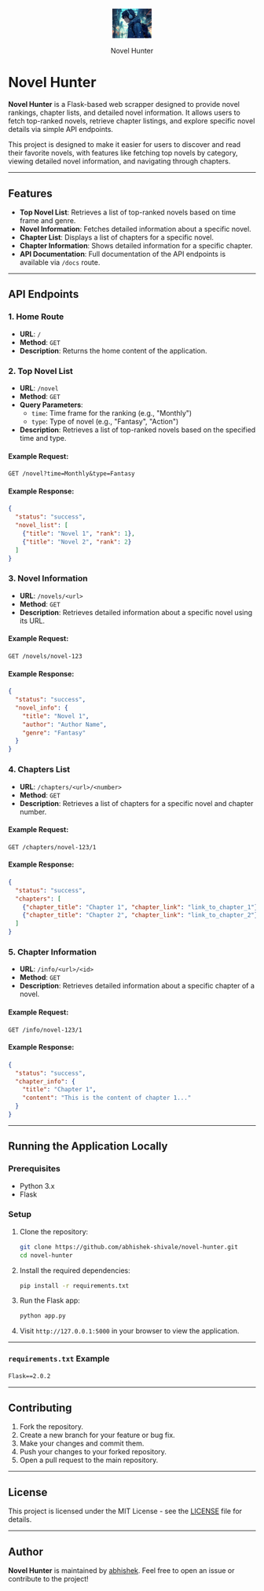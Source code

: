 <p align="center" >
  <img src="image.png" alt="Novel Hunter Logo" width="80">
</p>
<p align="center" >
Novel Hunter
</p>


# Novel Hunter

**Novel Hunter** is a Flask-based web scrapper designed to provide novel rankings, chapter lists, and detailed novel information. It allows users to fetch top-ranked novels, retrieve chapter listings, and explore specific novel details via simple API endpoints.

This project is designed to make it easier for users to discover and read their favorite novels, with features like fetching top novels by category, viewing detailed novel information, and navigating through chapters.

---

## Features

- **Top Novel List**: Retrieves a list of top-ranked novels based on time frame and genre.
- **Novel Information**: Fetches detailed information about a specific novel.
- **Chapter List**: Displays a list of chapters for a specific novel.
- **Chapter Information**: Shows detailed information for a specific chapter.
- **API Documentation**: Full documentation of the API endpoints is available via `/docs` route.

---

## API Endpoints

### 1. Home Route
- **URL**: `/`
- **Method**: `GET`
- **Description**: Returns the home content of the application.

### 2. Top Novel List
- **URL**: `/novel`
- **Method**: `GET`
- **Query Parameters**:
  - `time`: Time frame for the ranking (e.g., "Monthly")
  - `type`: Type of novel (e.g., "Fantasy", "Action")
- **Description**: Retrieves a list of top-ranked novels based on the specified time and type.

#### Example Request:
```
GET /novel?time=Monthly&type=Fantasy
```

#### Example Response:
```json
{
  "status": "success",
  "novel_list": [
    {"title": "Novel 1", "rank": 1},
    {"title": "Novel 2", "rank": 2}
  ]
}
```

### 3. Novel Information
- **URL**: `/novels/<url>`
- **Method**: `GET`
- **Description**: Retrieves detailed information about a specific novel using its URL.

#### Example Request:
```
GET /novels/novel-123
```

#### Example Response:
```json
{
  "status": "success",
  "novel_info": {
    "title": "Novel 1",
    "author": "Author Name",
    "genre": "Fantasy"
  }
}
```

### 4. Chapters List
- **URL**: `/chapters/<url>/<number>`
- **Method**: `GET`
- **Description**: Retrieves a list of chapters for a specific novel and chapter number.

#### Example Request:
```
GET /chapters/novel-123/1
```

#### Example Response:
```json
{
  "status": "success",
  "chapters": [
    {"chapter_title": "Chapter 1", "chapter_link": "link_to_chapter_1"},
    {"chapter_title": "Chapter 2", "chapter_link": "link_to_chapter_2"}
  ]
}
```

### 5. Chapter Information
- **URL**: `/info/<url>/<id>`
- **Method**: `GET`
- **Description**: Retrieves detailed information about a specific chapter of a novel.

#### Example Request:
```
GET /info/novel-123/1
```

#### Example Response:
```json
{
  "status": "success",
  "chapter_info": {
    "title": "Chapter 1",
    "content": "This is the content of chapter 1..."
  }
}
```

---

## Running the Application Locally

### Prerequisites

- Python 3.x
- Flask

### Setup

1. Clone the repository:
   ```bash
   git clone https://github.com/abhishek-shivale/novel-hunter.git
   cd novel-hunter
   ```

2. Install the required dependencies:
   ```bash
   pip install -r requirements.txt
   ```

3. Run the Flask app:
   ```bash
   python app.py
   ```

4. Visit `http://127.0.0.1:5000` in your browser to view the application.

---

### `requirements.txt` Example

```txt
Flask==2.0.2
```

---

## Contributing

1. Fork the repository.
2. Create a new branch for your feature or bug fix.
3. Make your changes and commit them.
4. Push your changes to your forked repository.
5. Open a pull request to the main repository.

---

## License

This project is licensed under the MIT License - see the [LICENSE](LICENSE) file for details.

---

## Author

**Novel Hunter** is maintained by [abhishek](https://github.com/abhishek-shivale). Feel free to open an issue or contribute to the project!
